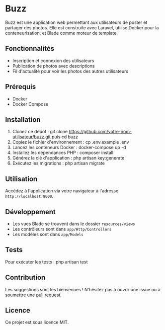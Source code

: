 # Buzz

Buzz est une application web permettant aux utilisateurs de poster et partager des photos. Elle est construite avec Laravel, utilise Docker pour la conteneurisation, et Blade comme moteur de template.

## Fonctionnalités

- Inscription et connexion des utilisateurs
- Publication de photos avec descriptions
- Fil d'actualité pour voir les photos des autres utilisateurs


## Prérequis

- Docker
- Docker Compose

## Installation

1. Clonez ce dépôt : git clone https://github.com/votre-nom-utilisateur/buzz.git puis cd buzz
2. Copiez le fichier d'environnement : cp .env.example .env
3. Lancez les conteneurs Docker : docker-compose up -d
4. Installez les dépendances PHP :  composer install
5. Générez la clé d'application : php artisan key:generate
6. Exécutez les migrations : php artisan migrate

## Utilisation

Accédez à l'application via votre navigateur à l'adresse `http://localhost:8000`.

## Développement

- Les vues Blade se trouvent dans le dossier `resources/views`
- Les contrôleurs sont dans `app/Http/Controllers`
- Les modèles sont dans `app/Models`

## Tests

Pour exécuter les tests : php artisan test


## Contribution

Les suggestions sont les bienvenues ! N'hésitez pas à ouvrir une issue ou à soumettre une pull request.

## Licence

Ce projet est sous licence MIT. 
